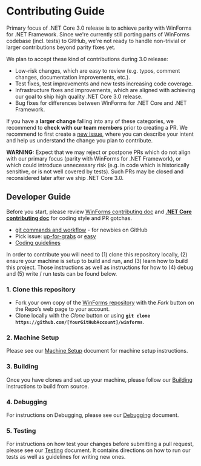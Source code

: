 # Contributing Guide

Primary focus of .NET Core 3.0 release is to achieve parity with WinForms for .NET Framework.
Since we're currently still porting parts of WinForms codebase (incl. tests) to GitHub, we're not ready to handle non-trivial or larger contributions beyond parity fixes yet.

We plan to accept these kind of contributions during 3.0 release:
* Low-risk changes, which are easy to review (e.g. typos, comment changes, documentation improvements, etc.).
* Test fixes, test improvements and new tests increasing code coverage.
* Infrastructure fixes and improvements, which are aligned with achieving our goal to ship high quality .NET Core 3.0 release.
* Bug fixes for differences between WinForms for .NET Core and .NET Framework.

If you have a **larger change** falling into any of these categories, we recommend to **check with our team members** prior to creating a PR.
We recommend to first create a [new issue](https://github.com/dotnet/winforms/issues), where you can describe your intent and help us understand the change you plan to contribute.

**WARNING:** Expect that we may reject or postpone PRs which do not align with our primary focus (parity with WinForms for .NET Framework), 
or which could introduce unnecessary risk (e.g. in code which is historically sensitive, or is not well covered by tests).
Such PRs may be closed and reconsidered later after we ship .NET Core 3.0.



## Developer Guide

Before you start, please review [WinForms contributing doc](TODO) and **[.NET Core contributing doc](https://github.com/dotnet/corefx/blob/master/Documentation/project-docs/contributing.md)** for coding style and PR gotchas.

* [git commands and workflow](https://github.com/dotnet/corefx/wiki/git-reference) - for newbies on GitHub
* Pick issue: [up-for-grabs](https://github.com/dotnet/winforms/issues?q=is%3Aopen+is%3Aissue+label%3Aup-for-grabs) or [easy](https://github.com/dotnet/winforms/issues?utf8=%E2%9C%93&q=is%3Aopen+is%3Aissue+label%3Aeasy)
* [Coding guidelines](https://github.com/dotnet/corefx/tree/master/Documentation#coding-guidelines)

In order to contribute you will need to (1) clone this repository locally, (2) ensure your machine is setup to build and run, and (3) learn how to build this project. Those instructions as well as instructions for how to (4) debug and (5) write / run tests can be found below.

### 1. Clone this repository

* Fork your own copy of the [WinForms repository]( https://github.com/dotnet/winforms) with the _Fork_ button on the Repo’s web page to your account. 
* Clone locally with the _Clone_ button or using **`git clone https://github.com/[YourGitHubAccount]/winforms`**.

### 2. Machine Setup

Please see our [Machine Setup](https://github.com/dotnet/corefx/blob/master/Documentation/machine-setup.md) document for machine setup instructions.

### 3. Building

Once you have clones and set up your machine, please follow our [Building](https://github.com/dotnet/corefx/blob/master/Documentation/building.md) instructions to build from source.

### 4. Debugging

For instructions on Debugging, please see our [Debugging](https://github.com/dotnet/corefx/blob/master/Documentation/debugging.md) document.

### 5. Testing

For instructions on how test your changes before submitting a pull request, please see our [Testing](https://github.com/dotnet/corefx/blob/master/Documentation/testing.md) document. It contains directions on how to run our tests as well as guidelines for writing new ones.
